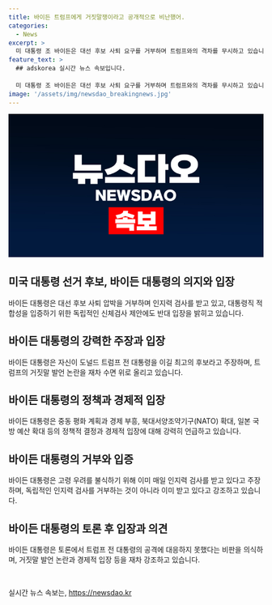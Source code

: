 ```yaml
---
title: 바이든 트럼프에게 거짓말쟁이라고 공개적으로 비난했어.
categories:
  - News
excerpt: >
  미 대통령 조 바이든은 대선 후보 사퇴 요구를 거부하며 트럼프와의 격차를 무시하고 있습니다. 인지력 검사 제안을 거부하며 토론 중 트럼프의 거짓말에 대응하지 못한 점을 인정하는 모습을 보였지만, 여론조사에도 불구하고 완주 의사를 고수하고 있습니다. 함께, 고령으로 인한 건강과 인지력 저하 논란을 받고 있지만, 여전히 대통령으로서 적합성을 주장하고 있습니다.
feature_text: >
  ## adskorea 실시간 뉴스 속보입니다.

  미 대통령 조 바이든은 대선 후보 사퇴 요구를 거부하며 트럼프와의 격차를 무시하고 있습니다. 인지력 검사 제안을 거부하며 토론 중 트럼프의 거짓말에 대응하지 못한 점을 인정하는 모습을 보였지만, 여론조사에도 불구하고 완주 의사를 고수하고 있습니다. 함께, 고령으로 인한 건강과 인지력 저하 논란을 받고 있지만, 여전히 대통령으로서 적합성을 주장하고 있습니다.
image: '/assets/img/newsdao_breakingnews.jpg'
---
```


<p><img src="/assets/img/newsdao_breakingnews.jpg" alt="adskorea 속보" /></p>

<h2 data-ke-size="size26">미국 대통령 선거 후보, 바이든 대통령의 의지와 입장</h2>

<p>바이든 대통령은 대선 후보 사퇴 압박을 거부하며 인지력 검사를 받고 있고, 대통령직 적합성을 입증하기 위한 독립적인 신체검사 제안에도 반대 입장을 밝히고 있습니다.</p>

<h2 data-ke-size="size26">바이든 대통령의 강력한 주장과 입장</h2>

<p>바이든 대통령은 자신이 도널드 트럼프 전 대통령을 이길 최고의 후보라고 주장하며, 트럼프의 거짓말 발언 논란을 재차 수면 위로 올리고 있습니다.</p>

<h2 data-ke-size="size26">바이든 대통령의 정책과 경제적 입장</h2>

<p>바이든 대통령은 중동 평화 계획과 경제 부흥, 북대서양조약기구(NATO) 확대, 일본 국방 예산 확대 등의 정책적 결정과 경제적 입장에 대해 강력히 언급하고 있습니다.</p>

<h2 data-ke-size="size26">바이든 대통령의 거부와 입증</h2>

<p>바이든 대통령은 고령 우려를 불식하기 위해 이미 매일 인지력 검사를 받고 있다고 주장하며, 독립적인 인지력 검사를 거부하는 것이 아니라 이미 받고 있다고 강조하고 있습니다.</p>

<h2 data-ke-size="size26">바이든 대통령의 토론 후 입장과 의견</h2>

<p>바이든 대통령은 토론에서 트럼프 전 대통령의 공격에 대응하지 못했다는 비판을 의식하며, 거짓말 발언 논란과 경제적 입장 등을 재차 강조하고 있습니다. </p>

<p data-ke-size="size16">&nbsp;</p>
실시간 뉴스 속보는, <a href="https://newsdao.kr" rel="dofollow">https://newsdao.kr</a>


